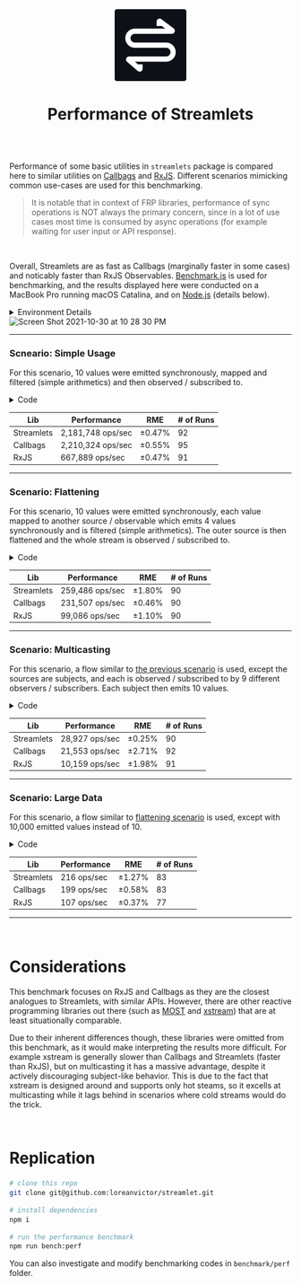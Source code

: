 <div align="center">

<img src="/misc/logo-cutout.svg" width="128px"/>
  
# Performance of Streamlets

</div>

<br><br>

Performance of some basic utilities in `streamlets` package is compared here to similar utilities on [Callbags](https://github.com/callbag/callbag)
and [RxJS](https://github.com/ReactiveX/rxjs). Different scenarios mimicking common use-cases are used for this benchmarking.

> It is notable that in context of FRP libraries, performance of sync operations is NOT always the primary concern, since in a lot of use cases
> most time is consumed by async operations (for example waiting for user input or API response).

<br>

Overall, Streamlets are as fast as Callbags (marginally faster in some cases) and noticably faster than RxJS Observables.
[Benchmark.js](https://benchmarkjs.com) is used for benchmarking, and the results displayed here were conducted on a MacBook Pro 
running macOS Catalina, and on [Node.js](https://nodejs.org/en/) (details below).

<details><summary>Environment Details</summary>

- **Hardware** \
  MacBook Pro 15-inch, Mid 2015 \
  2.2 GHz Quad-Core Intel Core i7 \
  16GB Mem DDR3

- **Runtime** \
  macOS Catalina Version 10.15.5 \
  Node.js v16.9.1 \
  TypeScript v4.4.3 \
  ts-node v9.0.0

- **Packages** \
  streamlets@0.2.1 \
  rxjs@7.4.0 \
  callbag-common@0.1.8 \
  callbag-subject@2.1.0 \
  benchmark@2.1.4

</details>

<img width="1010" alt="Screen Shot 2021-10-30 at 10 28 30 PM" src="https://user-images.githubusercontent.com/13572283/139557534-9e1da456-5215-444d-851e-1c53099250b6.png">


---

### Scneario: Simple Usage

For this scenario, 10 values were emitted synchronously, mapped and filtered (simple arithmetics) and then observed / subscribed to.

<details><summary>Code</summary>

```ts
// Streamlets
pipe(
  of(1, 2, 3, 4, 5, 6, 7, 8, 9, 10),
  map(x => x * 3),
  filter(x => x % 2 === 0),
  observe
)
```
```ts
// RxJS
of(1, 2, 3, 4, 5, 6, 7, 8, 9, 10)
  .pipe(
    map(x => x * 3),
    filter(x => x % 2 === 0)
  )
  .subscribe()
```
```ts
// Callbags
pipe(
  of(1, 2, 3, 4, 5, 6, 7, 8, 9, 10),
  map(x => x * 3),
  filter(x => x % 2 === 0),
  subscribe(() => {})
)
```
</details>

| Lib                  | Performance                    | RME        | # of Runs |
| -------------------- | ------------------------------ | ---------- | --------- |
| Streamlets           | 2,181,748 ops/sec              |  ±0.47%    | 92        |
| Callbags             | 2,210,324 ops/sec              |  ±0.55%    | 95        |
| RxJS                 | 667,889 ops/sec                |  ±0.47%    | 91        |

---

### Scenario: Flattening

For this scenario, 10 values were emitted synchronously, each value mapped to another source / observable which emits 4 values synchronously and is filtered (simple arithmetics). The outer source is then flattened and the whole stream is observed / subscribed to.

<details><summary>Code</summary>

```ts
// Streamlets
pipe(
  of(1, 2, 3, 4, 5, 6, 7, 8, 9, 10),
  map(x => pipe(
    of(x, x, x * 2, x * 3),
    filter(y => y % 2 === 0),
  )),
  flatten,
  observe
)
```
```ts
// RxJS
of(1, 2, 3, 4, 5, 6, 7, 8, 9, 10)
  .pipe(
    switchMap(x => of(x, x, x * 2, x * 3).pipe(
      filter(y => y % 2 === 0),
    ))
  )
  .subscribe()
```
```ts
// Callbags
pipe(
  of(1, 2, 3, 4, 5, 6, 7, 8, 9, 10),
  map(x => pipe(
    of(x, x, x * 2, x * 3),
    filter(y => y % 2 === 0)
  )),
  flatten,
  subscribe(() => {})
)
```
</details>

| Lib                  | Performance                    | RME        | # of Runs |
| -------------------- | ------------------------------ | ---------- | --------- |
| Streamlets           | 259,486 ops/sec                |  ±1.80%    | 90        |
| Callbags             | 231,507 ops/sec                |  ±0.46%    | 90        |
| RxJS                 | 99,086 ops/sec                 |  ±1.10%    | 90        |

---

### Scenario: Multicasting

For this scenario, a flow similar to [the previous scenario](#scenario-flattening) is used, except the sources are subjects, and each is observed / subscribed to by 9 different observers / subscribers. Each subject then emits 10 values.

<details><summary>Code</summary>

```ts
// Streamlets
const sub = new Subject<number>()

const o = pipe(
  sub,
  map(x => pipe(
    of(x, x, x * 2, x * 3),
    filter(y => y % 2 === 0),
  )),
  flatten,
)

observe(o)
observe(o)
observe(o)
observe(o)
observe(o)
observe(o)
observe(o)
observe(o)
observe(o)

for (let i = 0; i < 10; i++) { sub.receive(i) }
sub.end()
```
```ts
// RxJS
const s = new Subject<number>()
const o = s.pipe(
  switchMap(x => of(x, x, x * 2, x * 3).pipe(
    filter(y => y % 2 === 0),
  ))
)

o.subscribe()
o.subscribe()
o.subscribe()
o.subscribe()
o.subscribe()
o.subscribe()
o.subscribe()
o.subscribe()
o.subscribe()

for (let i = 0; i < 10; i++) { s.next(i) }
s.complete()
```
```ts
// Callbags
const s = subject<number>()

const o = pipe(
  s,
  cbmap(x => pipe(
    cbof(x, x, x * 2, x * 3),
    cbfilter(y => y % 2 === 0)
  )),
  cbflatten,
)

cbsubscribe(() => {})(o)
cbsubscribe(() => {})(o)
cbsubscribe(() => {})(o)
cbsubscribe(() => {})(o)
cbsubscribe(() => {})(o)
cbsubscribe(() => {})(o)
cbsubscribe(() => {})(o)
cbsubscribe(() => {})(o)
cbsubscribe(() => {})(o)

for (let i = 0; i < 10; i++) { s(1, i) }
s(2)
```
</details>

| Lib                  | Performance                    | RME        | # of Runs |
| -------------------- | ------------------------------ | ---------- | --------- |
| Streamlets           | 28,927 ops/sec                 |  ±0.25%    | 90        |
| Callbags             | 21,553 ops/sec                 |  ±2.71%    | 92        |
| RxJS                 | 10,159 ops/sec                 |  ±1.98%    | 91        |
  
---
  
### Scenario: Large Data

For this scenario, a flow similar to [flattening scenario](#scenario-flattening) is used, except with 10,000 emitted values instead of 10.
  
<details><summary>Code</summary>

```ts
const data = [...Array(10_000).keys()]
```
```ts
// Streamlets
pipe(
  of(...data),
  map(x => pipe(
    of(x, x, x * 2, x * 3),
    filter(y => y % 2 === 0),
  )),
  flatten,
  observe
)
```
```ts
// RxJS
of(...data)
  .pipe(
    switchMap(x => of(x, x, x * 2, x * 3).pipe(
      filter(y => y % 2 === 0),
    ))
  )
  .subscribe()
```
```ts
// Callbags
pipe(
  of(...data),
  map(x => pipe(
    of(x, x, x * 2, x * 3),
    filter(y => y % 2 === 0)
  )),
  flatten,
  subscribe(() => {})
)
```
</details>
  
| Lib                  | Performance                    | RME        | # of Runs |
| -------------------- | ------------------------------ | ---------- | --------- |
| Streamlets           | 216 ops/sec                    |  ±1.27%    | 83        |
| Callbags             | 199 ops/sec                    |  ±0.58%    | 83        |
| RxJS                 | 107 ops/sec                    |  ±0.37%    | 77        |

---

<br>
  
# Considerations
  
This benchmark focuses on RxJS and Callbags as they are the closest analogues to Streamlets, with similar APIs. However, there are other
reactive programming libraries out there (such as [MOST](https://github.com/cujojs/most) and [xstream](https://github.com/staltz/xstream)) that
are at least situationally comparable.

Due to their inherent differences though, these libraries were omitted from this benchmark, as it would make interpreting the results more difficult.
For example xstream is generally slower than Callbags and Streamlets (faster than RxJS), but on multicasting
it has a massive advantage, despite it actively discouraging subject-like behavior. This is due to the fact that xstream is designed
around and supports only hot steams, so it excells at multicasting while it lags behind in scenarios where cold streams would
do the trick.  

<br>
  
# Replication

```bash
# clone this repo
git clone git@github.com:loreanvictor/streamlet.git
```
```bash
# install dependencies
npm i
```
```bash
# run the performance benchmark
npm run bench:perf
```

You can also investigate and modify benchmarking codes in `benchmark/perf` folder.

<br><br>
